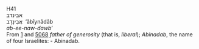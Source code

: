H41  
אבינדב  
אֲבִינָדָב ‎ ‘ăbı̂ynâdâb  
*ab-ee-naw-dawb‘*  
From [1](h0001) and [5068](h5068) *father* *of* *generosity* (that is,
*liberal*); *Abinadab*, the name of four Israelites: - Abinadab.  
